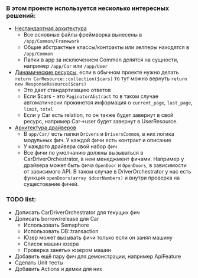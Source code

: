 ### В этом проекте используется несколько интересных решений:
 - [Нестандартная архитектура](app/Common)
   - Все основные файлы фреймворка вынесены в `/app/Common/Framework`
   - Общие абстрактные классы/контракты или хелперы находятся в `/app/Common`
   - Папки в app за исключением Common делятся на сущности, например `/app/Car` или `/app/User`
 - [Динамические ресурсы](app/Common/Http/Resources), если в обычном проекте нужно делать `return CarResource::collection($cars)` то тут можно вернуть `return new ResponseResource($cars)`
   - Это дает стандартизацию ответов
   - Если $cars - это `PaginatorAbstract` то в таком случае автоматически прокинется информация о `current_page`, `last_page`, `limit`, `total`
   - Если у Car есть relation, то он также будет завернут в свой ресурс, например Car->user будет завернут в UserResource.
 - [Архитектура драйверов](app/Car)
   - В `app/Car/` есть папки `Drivers` и `DriversCommon`, в них логика модульных фич. У каждой фичи есть контракт и описание
   - У каждого драйвера свой набор фич
   - Все фичи по умолчанию должны вызываться в CarDriverOrchestrator, в нем менеджмент фичами. Например у драйвера может быть фича `OpenDoor` и `OpenDoors`, в зависимости от зависимого API. В таком случае в DriverOrchestrator у нас есть функция `openDoors(array $doorNumbers)` и внутри проверка на сущестование фичей.


### TODO list:
 - Дописать CarDriverOrchestrator для текущих фич
 - Дописать borrow/release для Car
   - Использовать Semaphore
   - Использовать DB::transaction
   - Юзер может вызывать фичи только если он занял машину
   - Список машин юзера
   - Проверка занятых юзером машин
 - Добавить ещё пару фич для демонстрации, например ApiFeature
 - Сделать Unit тесты
 - Добавить Actions и демки для них
